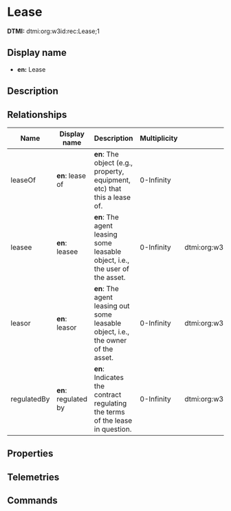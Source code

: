 # Lease
**DTMI:** dtmi:org:w3id:rec:Lease;1
## Display name
- **en:** Lease
## Description
## Relationships
|Name|Display name|Description|Multiplicity|Target|Properties|
|-|-|-|-|-|-|
|leaseOf|**en**: lease of|**en**: The object (e.g., property, equipment, etc) that this a lease of.|0-Infinity||
|leasee|**en**: leasee|**en**: The agent leasing some leasable object, i.e., the user of the asset.|0-Infinity|dtmi:org:w3id:rec:Agent;1|
|leasor|**en**: leasor|**en**: The agent leasing out some leasable object, i.e., the owner of the asset.|0-Infinity|dtmi:org:w3id:rec:Agent;1|
|regulatedBy|**en**: regulated by|**en**: Indicates the contract regulating the terms of the lease in question. |0-Infinity|dtmi:org:w3id:rec:LeaseContract;1|
## Properties
## Telemetries
## Commands
